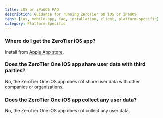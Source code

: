 ```yaml
---
title: iOS or iPadOS FAQ
description: Guidance for running ZeroTier on iOS or iPadOS
tags: [ios, mobile-app, faq, installation, client, platform-specific]
category: Platform-Specific
---
```


### Where do I get the ZeroTier iOS app?

Install from [Apple App store](https://apps.apple.com/us/app/zerotier-one/id1084101492).

### Does the ZeroTier One iOS app share user data with third parties?

No, the ZeroTier One iOS app does not share user data with other companies or organizations.

### Does the ZeroTier One iOS app collect any user data?

No, the ZeroTier One iOS app does not collect any user data.
